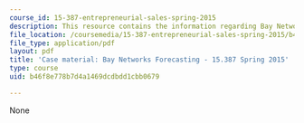 ```yaml
---
course_id: 15-387-entrepreneurial-sales-spring-2015
description: This resource contains the information regarding Bay Networks Forecasting.
file_location: /coursemedia/15-387-entrepreneurial-sales-spring-2015/b46f8e778b7d4a1469dcdbdd1cbb0679_MIT15_387S15_Bay_forecasting.pdf
file_type: application/pdf
layout: pdf
title: 'Case material: Bay Networks Forecasting - 15.387 Spring 2015'
type: course
uid: b46f8e778b7d4a1469dcdbdd1cbb0679

---
```

None
